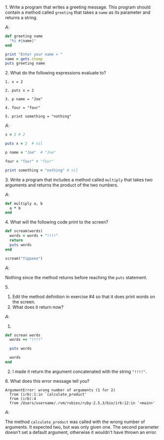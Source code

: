 $1.$ Write a program that writes a greeting message. This program should contain a method called `greeting` that takes a `name` as its parameter and returns a string.

$A:$

```ruby
def greeting name
  "hi #{name}"
end

print "Enter your name > "
name = gets.chomp
puts greeting name
```

$2.$ What do the following expressions evaluate to?

```
1. x = 2

2. puts x = 2

3. p name = "Joe"

4. four = "four"

5. print something = "nothing"
```

$A:$

```ruby
x = 2 # 2

puts x = 2  # nil

p name = "Joe"  # "Joe"

four = "four" # "four"

print something = "nothing" # nil
```

$3.$ Write a program that includes a method called `multiply` that takes two arguments and returns the product of the two numbers.

$A:$

```ruby
def multiply a, b
  a * b
end
```

$4.$ What will the following code print to the screen?

```ruby
def scream(words)
  words = words + "!!!!"
  return
  puts words
end

scream("Yippeee")
```

$A:$

Nothing since the method returns before reaching the `puts` statement.

$5.$

1. Edit the method definition in exercise #4 so that it does print words on the screen.
2. What does it return now?

$A:$

1.

```ruby
def screan words
  words += "!!!!"

  puts words

  words
end
```

2. I made it return the argument concatenated with the string `"!!!!"`.


$6.$ What does this error message tell you?
```
ArgumentError: wrong number of arguments (1 for 2)
  from (irb):1:in `calculate_product'
  from (irb):4
  from /Users/username/.rvm/rubies/ruby-2.5.3/bin/irb:12:in `<main>'
```

$A:$

The method `calculate_product` was called with the wrong number of arguments. It expected two, but was only given one. The second parameter doesn't set a default argument, otherwise it wouldn't have thrown an error.